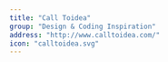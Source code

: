 ```yaml
---
title: "Call Toidea"
group: "Design & Coding Inspiration"
address: "http://www.calltoidea.com/"
icon: "calltoidea.svg"
---
```


